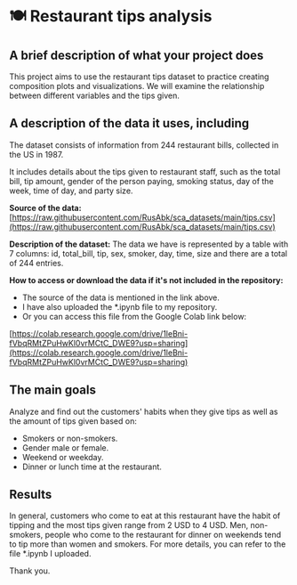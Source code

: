 # 🍽️ Restaurant tips analysis
## A brief description of what your project does
This project aims to use the restaurant tips dataset to practice creating composition plots and visualizations. We will examine the relationship between different variables and the tips given.

## A description of the data it uses, including
The dataset consists of information from 244 restaurant bills, collected in the US in 1987.

It includes details about the tips given to restaurant staff, such as the total bill, tip amount, gender of the person paying, smoking status, day of the week, time of day, and party size.

**Source of the data:**
[https://raw.githubusercontent.com/RusAbk/sca_datasets/main/tips.csv](https://raw.githubusercontent.com/RusAbk/sca_datasets/main/tips.csv)

**Description of the dataset:**
The data we have is represented by a table with 7 columns: id, total_bill, tip, sex, smoker, day, time, size and there are a total of 244 entries.

**How to access or download the data if it's not included in the repository:**
- The source of the data is mentioned in the link above.
- I have also uploaded the *.ipynb file to my repository.
- Or you can access this file from the Google Colab link below:

[https://colab.research.google.com/drive/1leBni-fVbqRMtZPuHwKl0vrMCtC_DWE9?usp=sharing](https://colab.research.google.com/drive/1leBni-fVbqRMtZPuHwKl0vrMCtC_DWE9?usp=sharing)

## The main goals
Analyze and find out the customers' habits when they give tips as well as the amount of tips given based on:
- Smokers or non-smokers.
- Gender male or female.
- Weekend or weekday.
- Dinner or lunch time at the restaurant.
## Results
In general, customers who come to eat at this restaurant have the habit of tipping and the most tips given range from 2 USD to 4 USD. Men, non-smokers, people who come to the restaurant for dinner on weekends tend to tip more than women and smokers. For more details, you can refer to the file *.ipynb I uploaded.

Thank you.
